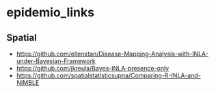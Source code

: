 # epidemio_links

## Spatial 
- https://github.com/ellenxtan/Disease-Mapping-Analysis-with-INLA-under-Bayesian-Framework
- https://github.com/jkreula/Bayes-INLA-presence-only
- https://github.com/spatialstatisticsupna/Comparing-R-INLA-and-NIMBLE 

